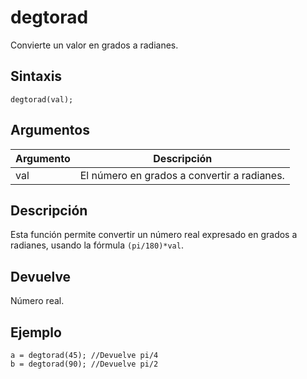 # degtorad

Convierte un valor en grados a radianes.

## Sintaxis

  
```gml  
degtorad(val);  
```  

## Argumentos

Argumento|Descripción|  
---|---|  
val|El número en grados a convertir a radianes.|  

## Descripción

Esta función permite convertir un número real expresado en grados a radianes, usando la fórmula `(pi/180)*val`.

## Devuelve

Número real.

## Ejemplo

  
```gml  
a = degtorad(45); //Devuelve pi/4  
b = degtorad(90); //Devuelve pi/2  
```